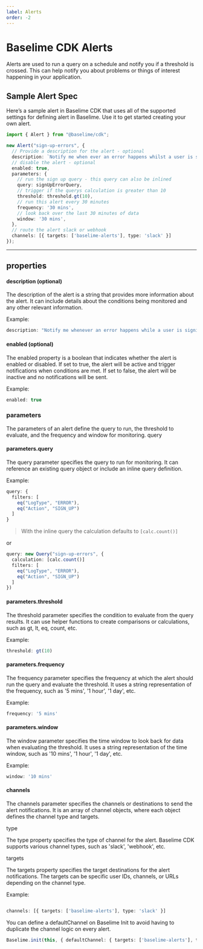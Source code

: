 ```yaml
---
label: Alerts
order: -2
---
```


# Baselime CDK Alerts

Alerts are used to run a query on a schedule and notify you if a threshold is crossed. This can help notify you about problems or things of interest happening in your application.

## Sample Alert Spec

Here’s a sample alert in Baselime CDK that uses all of the supported settings for defining alert in Baselime. Use it to get started creating your own alert.

```typescript # :icon-code: index.ts 
import { Alert } from "@baselime/cdk";

new Alert("sign-up-errors", {
  // Provide a description for the alert - optional
  description: `Notify me when ever an error happens whilst a user is signing up`,
  // disable the alert - optional
  enabled: true,
  parameters: {
    // run the sign up query - this query can also be inlined
    query: signUpErrorQuery,
    // trigger if the querys calculation is greater than 10
    threshold: threshold.gt(10),
    // run this alert every 30 minutes
    frequency: '30 mins',
    // look back over the last 30 minutes of data
    window: '30 mins',
  },
  // route the alert slack or webhook
  channels: [{ targets: ['baselime-alerts'], type: 'slack' }]
});
```

---

## properties

#### description (optional)

The description of the alert is a string that provides more information about the alert. It can include details about the conditions being monitored and any other relevant information.

Example:

```typescript # :icon-code: index.ts 
description: "Notify me whenever an error happens while a user is signing up."
```

#### enabled (optional)

The enabled property is a boolean that indicates whether the alert is enabled or disabled. If set to true, the alert will be active and trigger notifications when conditions are met. If set to false, the alert will be inactive and no notifications will be sent.

Example:

```typescript # :icon-code: index.ts
enabled: true
```

### parameters

The parameters of an alert define the query to run, the threshold to evaluate, and the frequency and window for monitoring.
query

#### parameters.query
The query parameter specifies the query to run for monitoring. It can reference an existing query object or include an inline query definition.

Example:

```typescript # :icon-code: index.ts
query: {
  filters: [
    eq("LogType", "ERROR"),
    eq("Action", "SIGN_UP")
  ]
}
```

> With the inline query the calculation defaults to `[calc.count()]`

or

```typescript # :icon-code: index.ts
query: new Query("sign-up-errors", {
  calculation: [calc.count()]
  filters: [
    eq("LogType", "ERROR"),
    eq("Action", "SIGN_UP")
  ]
})
```


#### parameters.threshold

The threshold parameter specifies the condition to evaluate from the query results. It can use helper functions to create comparisons or calculations, such as gt, lt, eq, count, etc.

Example:

```typescript # :icon-code: index.ts
threshold: gt(10)
```

#### parameters.frequency

The frequency parameter specifies the frequency at which the alert should run the query and evaluate the threshold. It uses a string representation of the frequency, such as '5 mins', '1 hour', '1 day', etc.

Example:

```typescript # :icon-code: index.ts
frequency: '5 mins'
```

#### parameters.window

The window parameter specifies the time window to look back for data when evaluating the threshold. It uses a string representation of the time window, such as '10 mins', '1 hour', '1 day', etc.

Example:

```typescript # :icon-code: index.ts
window: '10 mins'
```

#### channels

The channels parameter specifies the channels or destinations to send the alert notifications. It is an array of channel objects, where each object defines the channel type and targets.

type

The type property specifies the type of channel for the alert. Baselime CDK supports various channel types, such as 'slack', 'webhook', etc.

targets

The targets property specifies the target destinations for the alert notifications. The targets can be specific user IDs, channels, or URLs depending on the channel type.

Example:

```typescript # :icon-code: index.ts

channels: [{ targets: ['baselime-alerts'], type: 'slack' }]
```

You can define a defaultChannel on Baselime Init to avoid having to duplicate the channel logic on every alert. 

```typescript # :icon-code: index.ts
Baselime.init(this, { defaultChannel: { targets: ['baselime-alerts'], type: 'slack'}})
```
